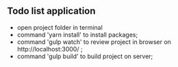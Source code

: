 ## Todo list application

- open project folder in terminal
- command 'yarn install' to install packages;
- command 'gulp watch' to review project in browser on http://localhost:3000/ ;
- command 'gulp build' to build project on server;
